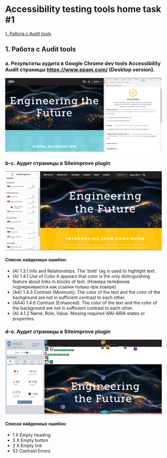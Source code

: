 # Accessibility testing tools home task #1

[1. Работа с Audit tools](#1---audit-tools)


## 1. Работа с Audit tools

### a. Результаты аудита в Google Chrome dev tools Accessibility Audit страницы https://www.epam.com/ (Desktop version).
<img src="./img/dev-tools-accessebility.PNG" />

### b-c. Аудит страницы в Siteimprove plugin  
<img src="./img/siteimprove.PNG" />

#### Список найденных ошибок:
* (А) 1.3.1 Info and Relationships. The 'bold' tag is used to highlight text.
* (А) 1.4.1 Use of Color
  It appears that color is the only distinguishing feature about links in blocks of text. 
  (Номера телефонов подчеркиваются как ссылки только при ховере)
* (АА) 1.4.3 Contrast (Minimum).
   The color of the text and the color of the background are not in sufficient contrast to each other.
*  (ААА) 1.4.6 Contrast (Enhanced).
  The color of the text and the color of the background are not in sufficient contrast to each other.
* (А) 4.1.2 Name, Role, Value. Missing required WAI-ARIA states or properties.
 
### d-e. Аудит страницы в Siteimprove plugin  
<img src="./img/wave.PNG" />

#### Список найденных ошибок:

* 1 X Empty heading
* 3 X Empty button
* 2 X Empty link
* 53 Contrast Errors